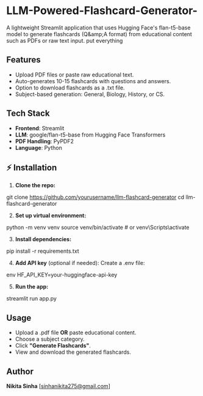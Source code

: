 # LLM-Powered-Flashcard-Generator-
A lightweight Streamlit application that uses Hugging Face's flan-t5-base model to generate flashcards (Q\&amp;A format) from educational content such as PDFs or raw text input. put everything  
## Features

* Upload PDF files or paste raw educational text.
* Auto-generates 10-15 flashcards with questions and answers.
* Option to download flashcards as a .txt file.
* Subject-based generation: General, Biology, History, or CS.

## Tech Stack

* **Frontend**: Streamlit
* **LLM**: google/flan-t5-base from Hugging Face Transformers
* **PDF Handling**: PyPDF2
* **Language**: Python

## ⚡ Installation

1. **Clone the repo:**

git clone https://github.com/yourusername/llm-flashcard-generator
cd llm-flashcard-generator


2. **Set up virtual environment:**

python -m venv venv
source venv/bin/activate  # or venv\Scripts\activate


3. **Install dependencies:**

pip install -r requirements.txt


4. **Add API key** (optional if needed):
   Create a .env file:

env
HF_API_KEY=your-huggingface-api-key


5. **Run the app:**

streamlit run app.py

##  Usage

* Upload a .pdf file **OR** paste educational content.
* Choose a subject category.
* Click **"Generate Flashcards"**.
* View and download the generated flashcards.

## Author

**Nikita Sinha**
\[sinhanikita275@gmail.com]
